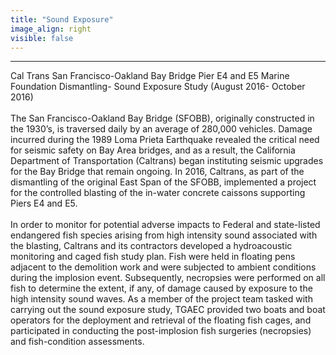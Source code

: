 ```yaml
---
title: "Sound Exposure"
image_align: right
visible: false
---
```

---
<div class="h4 text-dark">Cal Trans San Francisco-Oakland Bay Bridge Pier E4 and E5 Marine Foundation Dismantling- Sound Exposure Study (August 2016- October 2016)</div>
<br>

<div> 
The San Francisco-Oakland Bay Bridge (SFOBB), originally constructed in the 1930’s, is traversed daily by an average of 280,000 vehicles.  Damage incurred during the 1989 Loma Prieta Earthquake revealed the critical need for seismic safety on Bay Area bridges, and as a result, the California Department of Transportation (Caltrans) began instituting seismic upgrades for the Bay Bridge that remain ongoing.  In 2016, Caltrans, as part of the dismantling of the original East Span of the SFOBB, implemented a project for the controlled blasting of the in-water concrete caissons supporting Piers E4 and E5.  
<br><br>
In order to monitor for potential adverse impacts to Federal and state-listed endangered fish species arising from high intensity sound associated with the blasting, Caltrans and its contractors developed a hydroacoustic monitoring and caged fish study plan.  Fish were held in floating pens adjacent to the demolition work and were subjected to ambient conditions during the implosion event.  Subsequently, necropsies were performed on all fish to determine the extent, if any, of damage caused by exposure to the high intensity sound waves.  As a member of the project team tasked with carrying out the sound exposure study, TGAEC provided two boats and boat operators for the deployment and retrieval of the floating fish cages, and participated in conducting the post-implosion fish surgeries (necropsies) and fish-condition assessments.
</div>

<br>
